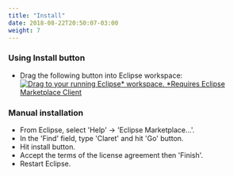 ```yaml
---
title: "Install"
date: 2018-08-22T20:50:07-03:00
weight: 7
---
```


### Using Install button

- Drag the following button into Eclipse workspace: [![Drag to your running Eclipse* workspace. *Requires Eclipse Marketplace Client](https://marketplace.eclipse.org/sites/all/themes/solstice/public/images/marketplace/btn-install.png)](http://marketplace.eclipse.org/marketplace-client-intro?mpc_install=4232243 "Drag to your running Eclipse* workspace. *Requires Eclipse Marketplace Client")

### Manual installation

- From Eclipse, select 'Help' -> 'Eclipse Marketplace...'.
- In the 'Find' field, type 'Claret' and hit 'Go' button.
- Hit install button.
- Accept the terms of the license agreement then 'Finish'.
- Restart Eclipse.
